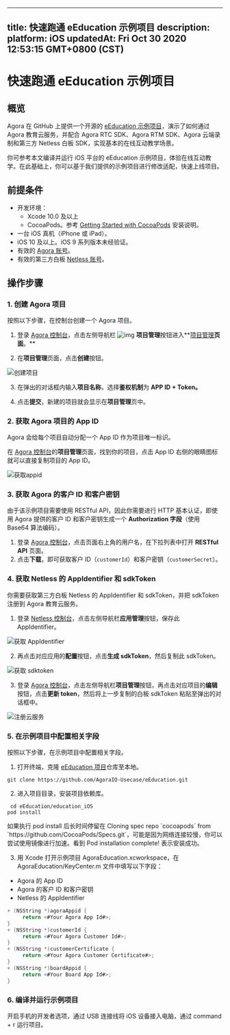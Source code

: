 
---
title: 快速跑通 eEducation 示例项目
description: 
platform: iOS
updatedAt: Fri Oct 30 2020 12:53:15 GMT+0800 (CST)
---
# 快速跑通 eEducation 示例项目
## 概览

Agora 在 GitHub 上提供一个开源的 [eEducation 示例项目](https://github.com/AgoraIO-Usecase/eEducation)，演示了如何通过 Agora 教育云服务，并配合 Agora RTC SDK、Agora RTM SDK、Agora 云端录制和第三方 Netless 白板 SDK，实现基本的在线互动教学场景。

你可参考本文编译并运行 iOS 平台的 eEducation 示例项目，体验在线互动教学。在此基础上，你可以基于我们提供的示例项目进行修改适配，快速上线项目。

## 前提条件

- 开发环境：
  - Xcode 10.0 及以上
  - CocoaPods。参考 [Getting Started with CocoaPods](https://guides.cocoapods.org/using/getting-started.html#getting-started) 安装说明。
- 一台 iOS 真机（iPhone 或 iPad）。
- iOS 10 及以上。iOS 9 系列版本未经验证。
- 有效的 [Agora 账号](https://docs.agora.io/cn/Agora%20Platform/sign_in_and_sign_up)。
- 有效的第三方白板 [Netless 账号](https://console.netless.link/zh-CN/login/)。

## 操作步骤

### 1. 创建 Agora 项目 

按照以下步骤，在控制台创建一个 Agora 项目。

1. 登录 [Agora 控制台](https://console.agora.io/)，点击左侧导航栏 ![img](https://web-cdn.agora.io/docs-files/1594283671161) **项目管理**按钮进入**[项目管理](https://dashboard.agora.io/projects)**页面**。**

2. 在**项目管理**页面，点击**创建**按钮。

 ![创建项目](https://web-cdn.agora.io/docs-files/1594287028966)

3. 在弹出的对话框内输入**项目名称**，选择**鉴权机制**为 **APP ID + Token。**

4. 点击**提交**，新建的项目就会显示在**项目管理**页中。

### 2. 获取 Agora 项目的 App ID

Agora 会给每个项目自动分配一个 App ID 作为项目唯一标识。

在 [Agora 控制台](https://console.agora.io/)的**项目管理**页面，找到你的项目，点击 App ID 右侧的眼睛图标就可以直接复制项目的 App ID。

![获取appid](https://web-cdn.agora.io/docs-files/1603974707121)

### 3. 获取 Agora 的客户 ID 和客户密钥

由于该示例项目需要使用 RESTful API，因此你需要进行 HTTP 基本认证，即使用 Agora 提供的客户 ID 和客户密钥生成一个 **Authorization 字段**（使用 Base64 算法编码）。

1. 登录 [Agora 控制台](https://console.agora.io/)，点击页面右上角的用户名，在下拉列表中打开 **RESTful API** 页面。
2. 点击**下载**，即可获取客户 ID（`customerId`）和客户密钥（`customerSecret`）。

### 4. 获取 Netless 的 AppIdentifier 和 sdkToken

你需要获取第三方白板 Netless 的 AppIdentifier 和 sdkToken，并把 sdkToken 注册到 Agora 教育云服务。

1. 登录 [Netless 控制台](https://console.netless.link/)，点击左侧导航栏**应用管理**按钮，保存此 AppIdentifier。 

 ![获取 AppIdentifier](https://web-cdn.agora.io/docs-files/1603975237931)

2. 再点击对应应用的**配置**按钮，点击**生成 sdkToken**，然后复制此 sdkToken。

 ![获取 sdktoken](https://web-cdn.agora.io/docs-files/1603975258941)

3. 登录 [Agora 控制台](https://console.agora.io/)，点击左侧导航栏**项目管理**按钮，再点击对应项目的**编辑**按钮，点击**更新 token**，然后将上一步复制的白板 sdkToken 粘贴至弹出的对话框中。

 ![注册云服务](https://web-cdn.agora.io/docs-files/1603975279990)

### 5. 在示例项目中配置相关字段

按照以下步骤，在示例项目中配置相关字段。

1. 打开终端，克隆 [eEducation 项目](https://github.com/AgoraIO-Usecase/eEducation)仓库至本地。
```
git clone https://github.com/AgoraIO-Usecase/eEducation.git
```

2. 进入项目目录，安装项目依赖库。
```
 cd eEducation/education_iOS
pod install
```
<div class="alert info">如果执行 pod install 后长时间停留在 Cloning spec repo `cocoapods` from `https://github.com/CocoaPods/Specs.git`，可能是因为网络连接较慢，你可以尝试使用镜像进行加速。看到 Pod installation complete! 表示安装成功。</div>

3. 用 Xcode 打开示例项目 AgoraEducation.xcworkspace，在 AgoraEducation/KeyCenter.m 文件中填写以下字段：
  - Agora 的 App ID
  - Agora 的客户 ID 和客户密钥
  - Netless 的 AppIdentifier

```objective-c
+ (NSString *)agoraAppid {
     return <#Your Agora App Id#>;
}
+ (NSString *)customerId {
     return <#Your Agora Customer Id#>;
}
+ (NSString *)customerCertificate {
     return <#Your Agora Customer Certificate#>;
}
+ (NSString *)boardAppid {
     return <#Your Board App Id#>;
}
```

### 6. 编译并运行示例项目

开启手机的开发者选项，通过 USB 连接线将 iOS 设备接入电脑，通过 command + r 运行项目。
